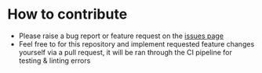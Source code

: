 # How to contribute

* Please raise a bug report or feature request on the [issues page](https://github.com/davidsbond/mona/issues)
* Feel free to for this repository and implement requested feature changes yourself via a pull request, it will be ran through the CI pipeline for testing & linting errors
